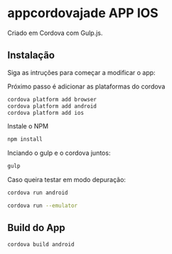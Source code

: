 # appcordovajade APP IOS
Criado em Cordova com Gulp.js.

## Instalação

Siga as intruções para começar a modificar o app:

Próximo passo é adicionar as plataformas do cordova
```sh
cordova platform add browser
cordova platform add android
cordova platform add ios
```

Instale o NPM
```sh
npm install
```

Inciando o gulp e o cordova juntos:
```sh
gulp
```

Caso queira testar em modo depuração:
```sh
cordova run android
```
```sh
cordova run --emulator
```

## Build do App
```sh
cordova build android
```